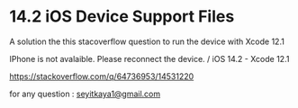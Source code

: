 # 14.2 iOS Device Support Files 

A solution the this stacoverflow question to run the device with Xcode 12.1

IPhone is not avalaible. Please reconnect the device. / iOS 14.2 - Xcode 12.1   

https://stackoverflow.com/q/64736953/14531220

for any question : seyitkaya1@gmail.com
